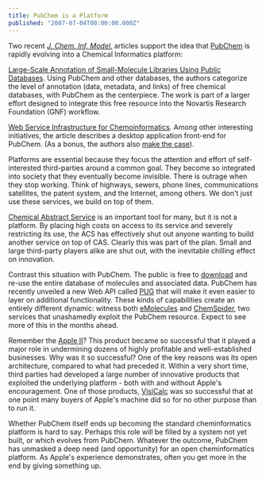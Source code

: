 ```yaml
---
title: PubChem is a Platform
published: "2007-07-04T00:00:00.000Z"
---
```


Two recent [*J. Chem. Inf. Model.*](http://pubs.acs.org/journals/jcisd8/index.html) articles support the idea that [PubChem](http://pubchem.ncbi.nlm.nih.gov/) is rapidly evolving into a Chemical Informatics platform:

[Large-Scale Annotation of Small-Molecule Libraries Using Public Databases](http://dx.doi.org/10.1021/ci700092v). Using PubChem and other databases, the authors categorize the level of annotation (data, metadata, and links) of free chemical databases, with PubChem as the centerpiece. The work is part of a larger effort designed to integrate this free resource into the Novartis Research Foundation (GNF) workflow.

[Web Service Infrastructure for Chemoinformatics](http://dx.doi.org/10.1021/ci6004349). Among other interesting initiatives, the article describes a desktop application front-end for PubChem. (As a bonus, the authors also [make the case](http://depth-first.com/articles/search?q=making+the+case)).

Platforms are essential because they focus the attention and effort of self-interested third-parties around a common goal. They become so integrated into society that they eventually become invisible. There is outrage when they stop working. Think of highways, sewers, phone lines, communications satellites, the patent system, and the Internet, among others. We don't just use these services, we build on top of them.

[Chemical Abstract Service](http://www.cas.org/) is an important tool for many, but it is not a platform. By placing high costs on access to its service and severely restricting its use, the ACS has effectively shut out anyone wanting to build another service on top of CAS. Clearly this was part of the plan. Small and large third-party players alike are shut out, with the inevitable chilling effect on innovation.

Contrast this situation with PubChem. The public is free to [download](http://depth-first.com/articles/2006/09/29/hacking-pubchem-direct-access-with-ftp) and re-use the entire database of molecules and associated data. PubChem has recently unveiled a new Web API called [PUG](http://depth-first.com/articles/2007/06/04/hacking-pubchem-power-user-gateway) that will make it even easier to layer on additional functionality. These kinds of capabilities create an entirely different dynamic: witness both [eMolecules](http://emolecules.com) and [ChemSpider](http://chemspider.com), two services that unashamedly exploit the PubChem resource. Expect to see more of this in the months ahead.

Remember the [Apple II](http://en.wikipedia.org/wiki/Apple_II)? This product became so successful that it played a major role in undermining dozens of highly profitable and well-established businesses. Why was it so successful? One of the key reasons was its open architecture, compared to what had preceded it. Within a very short time, third parties had developed a large number of innovative products that exploited the underlying platform - both with and without Apple's encouragement. One of those products, [VisiCalc](http://en.wikipedia.org/wiki/VisiCalc) was so successful that at one point many buyers of Apple's machine did so for no other purpose than to run it.

Whether PubChem itself ends up becoming the standard cheminformatics platform is hard to say. Perhaps this role will be filled by a system not yet built, or which evolves from PubChem. Whatever the outcome, PubChem has unmasked a deep need (and opportunity) for an open cheminformatics platform. As Apple's experience demonstrates, often you get more in the end by giving something up.
